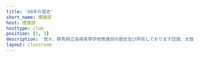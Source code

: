 ```yaml
---
title: '66年の歴史'
short_name: 應援部
host: 應援部
hosttype: club
position: [1, 3]
description: '我々、群馬縣立高崎髙等学校應援部の歴史及び所有しております団旗、太鼓等をご紹介いたします。'
layout: classroom
---
```

